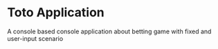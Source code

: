 # Toto Application

A console based console application about betting game with fixed and user-input scenario
